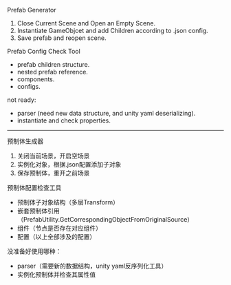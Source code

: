 Prefab Generator

1. Close Current Scene and Open an Empty Scene.
2. Instantiate GameObjcet and add Children according to .json config.
3. Save prefab and reopen scene.

Prefab Config Check Tool

- prefab children structure.
- nested prefab reference.
- components.
- configs.

not ready:
- parser (need new data structure, and unity yaml deserializing).
- instantiate and check properties.

---

预制体生成器

1. 关闭当前场景，开启空场景
2. 实例化对象，根据.json配置添加子对象
3. 保存预制体，重开之前场景

预制体配置检查工具

- 预制体子对象结构（多层Transform）
- 嵌套预制体引用（PrefabUtility.GetCorrespondingObjectFromOriginalSource）
- 组件（节点是否存在对应组件）
- 配置（以上全部涉及的配置）

没准备好使用哪种：
- parser（需要新的数据结构，unity yaml反序列化工具）
- 实例化预制体并检查其属性值